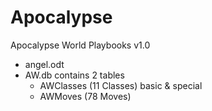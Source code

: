 Apocalypse
==========

Apocalypse World Playbooks v1.0
- angel.odt
- AW.db contains 2 tables
	- AWClasses (11 Classes) basic & special 
	- AWMoves (78 Moves)
	